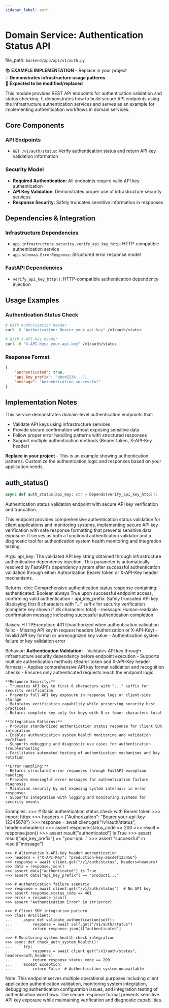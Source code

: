 ```yaml
---
sidebar_label: auth
---
```


# Domain Service: Authentication Status API

  file_path: `backend/app/api/v1/auth.py`

📚 **EXAMPLE IMPLEMENTATION** - Replace in your project  
💡 **Demonstrates infrastructure usage patterns**  
🔄 **Expected to be modified/replaced**

This module provides REST API endpoints for authentication validation and status
checking. It demonstrates how to build secure API endpoints using the infrastructure
authentication services and serves as an example for implementing authentication
workflows in domain services.

## Core Components

### API Endpoints
- `GET /v1/auth/status`: Verify authentication status and return API key validation information

### Security Model
- **Required Authentication**: All endpoints require valid API key authentication
- **API Key Validation**: Demonstrates proper use of infrastructure security services
- **Response Security**: Safely truncates sensitive information in responses

## Dependencies & Integration

### Infrastructure Dependencies
- `app.infrastructure.security.verify_api_key_http`: HTTP-compatible authentication service
- `app.schemas.ErrorResponse`: Structured error response model

### FastAPI Dependencies
- `verify_api_key_http()`: HTTP-compatible authentication dependency injection

## Usage Examples

### Authentication Status Check
```bash
# With Authorization header
curl -H "Authorization: Bearer your-api-key" /v1/auth/status

# With X-API-Key header  
curl -H "X-API-Key: your-api-key" /v1/auth/status
```

### Response Format
```json
{
    "authenticated": true,
    "api_key_prefix": "abcd1234...",
    "message": "Authentication successful"
}
```

## Implementation Notes

This service demonstrates domain-level authentication endpoints that:
- Validate API keys using infrastructure services
- Provide secure confirmation without exposing sensitive data
- Follow proper error handling patterns with structured responses
- Support multiple authentication methods (Bearer token, X-API-Key header)

**Replace in your project** - This is an example showing authentication patterns.
Customize the authentication logic and responses based on your application needs.

## auth_status()

```python
async def auth_status(api_key: str = Depends(verify_api_key_http)):
```

Authentication status validation endpoint with secure API key verification and truncation.

This endpoint provides comprehensive authentication status validation for client applications and
monitoring systems, implementing secure API key verification with safe response formatting that
prevents sensitive data exposure. It serves as both a functional authentication validator and a
diagnostic tool for authentication system health monitoring and integration testing.

Args:
    api_key: The validated API key string obtained through infrastructure authentication dependency
            injection. This parameter is automatically resolved by FastAPI's dependency system
            after successful authentication validation through either Authorization Bearer token
            or X-API-Key header mechanisms.

Returns:
    dict: Comprehensive authentication status response containing:
         - authenticated: Boolean always True upon successful endpoint access, confirming valid authentication
         - api_key_prefix: Safely truncated API key displaying first 8 characters with "..." suffix
                          for security verification (complete key shown if ≤8 characters total)
         - message: Human-readable confirmation message indicating successful authentication completion

Raises:
    HTTPException: 401 Unauthorized when authentication validation fails:
                  - Missing API key in request headers (Authorization or X-API-Key)
                  - Invalid API key format or unrecognized key value
                  - Authentication system failure or key validation error

Behavior:
    **Authentication Validation:**
    - Validates API key through infrastructure security dependency before endpoint execution
    - Supports multiple authentication methods (Bearer token and X-API-Key header formats)
    - Applies comprehensive API key format validation and recognition checks
    - Ensures only authenticated requests reach the endpoint logic
    
    **Response Security:**
    - Truncates API key to first 8 characters with "..." suffix for security verification
    - Prevents full API key exposure in response logs or client-side storage
    - Maintains verification capability while preserving security best practices
    - Returns complete key only for keys with 8 or fewer characters total
    
    **Integration Patterns:**
    - Provides standardized authentication status response for client SDK integration
    - Enables authentication system health monitoring and validation workflows
    - Supports debugging and diagnostic use cases for authentication troubleshooting
    - Facilitates automated testing of authentication mechanisms and key rotation
    
    **Error Handling:**
    - Returns structured error responses through FastAPI exception handling
    - Provides meaningful error messages for authentication failure diagnosis
    - Maintains security by not exposing system internals in error responses
    - Supports integration with logging and monitoring systems for security events

Examples:
    >>> # Basic authentication status check with Bearer token
    >>> import httpx
    >>> headers = {"Authorization": "Bearer your-api-key-12345678"}
    >>> response = await client.get("/v1/auth/status", headers=headers)
    >>> assert response.status_code == 200
    >>> result = response.json()
    >>> assert result["authenticated"] is True
    >>> assert result["api_key_prefix"] == "your-api..."
    >>> assert "successful" in result["message"]
    
    >>> # Alternative X-API-Key header authentication
    >>> headers = {"X-API-Key": "production-key-abcdef123456"}
    >>> response = await client.get("/v1/auth/status", headers=headers)
    >>> data = response.json()
    >>> assert data["authenticated"] is True
    >>> assert data["api_key_prefix"] == "producti..."
    
    >>> # Authentication failure scenario
    >>> response = await client.get("/v1/auth/status")  # No API key
    >>> assert response.status_code == 401
    >>> error = response.json()
    >>> assert "Authentication Error" in str(error)
    
    >>> # Client SDK integration pattern
    >>> class APIClient:
    ...     async def validate_authentication(self):
    ...         response = await self.get("/v1/auth/status")
    ...         return response.json()["authenticated"]
    
    >>> # Monitoring system health check integration
    >>> async def check_auth_system_health():
    ...     try:
    ...         response = await client.get("/v1/auth/status", headers=auth_headers)
    ...         return response.status_code == 200
    ...     except Exception:
    ...         return False  # Authentication system unavailable

Note:
    This endpoint serves multiple operational purposes including client application authentication
    validation, monitoring system integration, debugging authentication configuration issues, and
    integration testing of authentication workflows. The secure response format prevents sensitive
    API key exposure while maintaining verification and diagnostic capabilities.
